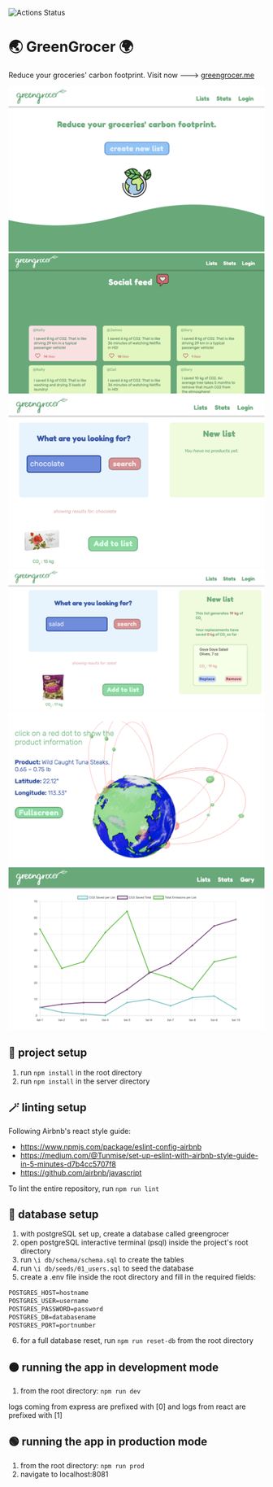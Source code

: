 ![Actions Status](https://github.com/geecrypt/greengrocer/actions/workflows/superlinter.yaml/badge.svg)

# 🌏 GreenGrocer 🌍
Reduce your groceries' carbon footprint.
Visit now ---> [greengrocer.me](https://www.greengrocer.me)

![Home page](./public/images/screenshots/GG-1.png)
![social feed](./public/images/screenshots/GG-2.png)
![search feature](./public/images/screenshots/GG-3.png)
![search feature](./public/images/screenshots/GG-4.png)
![globe feature](./public/images/screenshots/GG-5.png)
![graph feature](./public/images/screenshots/GG-6.png)


## 🔧 project setup 
1. run `npm install` in the root directory
2. run `npm install` in the server directory

## 🪄 linting setup
Following Airbnb's react style guide:
- https://www.npmjs.com/package/eslint-config-airbnb
- https://medium.com/@Tunmise/set-up-eslint-with-airbnb-style-guide-in-5-minutes-d7b4cc5707f8
- https://github.com/airbnb/javascript

To lint the entire repository, run `npm run lint`


## 💾 database setup
1. with postgreSQL set up, create a database called greengrocer
2. open postgreSQL interactive terminal (psql) inside the project's root directory
3. run `\i db/schema/schema.sql` to create the tables 
4. run `\i db/seeds/01_users.sql` to seed the database
5. create a .env file inside the root directory and fill in the required fields:
```
POSTGRES_HOST=hostname
POSTGRES_USER=username
POSTGRES_PASSWORD=password
POSTGRES_DB=databasename
POSTGRES_PORT=portnumber
```
6. for a full database reset, run `npm run reset-db` from the root directory

## 🟠 running the app in development mode
1. from the root directory: `npm run dev`

logs coming from express are prefixed with [0] and logs from react are prefixed with [1]


## 🟢 running the app in production mode
1. from the root directory: `npm run prod`
2. navigate to localhost:8081


